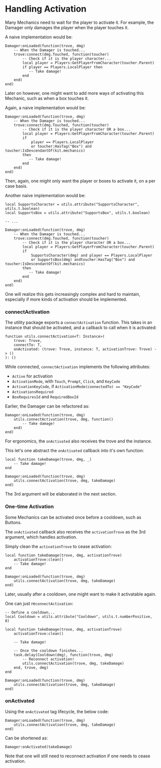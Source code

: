 # Handling Activation

Many Mechanics need to wait for the player to activate it. For example, the
Damager only damages the player when the player touches it.

A naive implementation would be:

```luau
Damager:onLoaded(function(trove, dmg)
    -- When the Damager is touched...
    trove:connect(dmg.Touched, function(toucher)
        -- Check if it is the player character...
        local player = Players:GetPlayerFromCharacter(toucher.Parent)
        if player == Players.LocalPlayer then
           -- Take damage!
        end
    end)
end)
```

Later on however, one might want to add more ways of activating this Mechanic,
such as when a box touches it.

Again, a naive implementation would be:

```luau
Damager:onLoaded(function(trove, dmg)
    -- When the Damager is touched...
    trove:connect(dmg.Touched, function(toucher)
        -- Check if it is the player character OR a box...
        local player = Players:GetPlayerFromCharacter(toucher.Parent)
        if
            player == Players.LocalPlayer
            or toucher:HasTag("Box") and toucher:IsDescendantOf(kit.mechanics)
        then
           -- Take damage!
        end
    end)
end)
```

Then, again, one might only want the player or boxes to activate it, on a per
case basis.

Another naive implementation would be:

```luau
local SupportsCharacter = utils.attribute("SupportsCharacter", utils.t.boolean)
local SupportsBox = utils.attribute("SupportsBox", utils.t.boolean)

-- ...

Damager:onLoaded(function(trove, dmg)
    -- When the Damager is touched...
    trove:connect(dmg.Touched, function(toucher)
        -- Check if it is the player character OR a box...
        local player = Players:GetPlayerFromCharacter(toucher.Parent)
        if
            SupportsCharacter(dmg) and player == Players.LocalPlayer
            or SupportsBox(dmg) andtoucher:HasTag("Box") and toucher:IsDescendantOf(kit.mechanics)
        then
           -- Take damage!
        end
    end)
end)
```

One will realize this gets increasingly complex and hard to maintain, especially
if more kinds of activation should be implemented.

### connectActivation

The utility package exports a `connectActivation` function. This takes in an
instance that should be activated, and a callback to call when it is activated:

```luau
function utils.connectActivation<T: Instance>(
    trove: Trove,
    connectTo: T,
    onActivated: (trove: Trove, instance: T, activationTrove: Trove) -> ()
): ()
```

While connected, `connectActivation` implements the following attributes:

- `Active` for activation
- `ActivationMode`, with `Touch`, `Prompt`, `Click`, and `KeyCode`
- `ActivationKeyCode`, if `ActivationMode(connectedTo) == "KeyCode"`
- `ActivationsRequired`
- `BoxRequiresId` and `RequiredBoxId`

Earlier, the Damager can be refactored as:

```luau
Damager:onLoaded(function(trove, dmg)
    utils.connectActivation(trove, dmg, function()
        -- Take damage!
    end)
end)
```

For ergonomics, the `onActivated` also receives the trove and the instance.

This let's one abstract the `onActivated` callback into it's own function:

```luau
local function takeDamage(trove, dmg, _)
    -- Take damage!
end

Damager:onLoaded(function(trove, dmg)
    utils.connectActivation(trove, dmg, takeDamage)
end)
```

The 3rd argument will be elaborated in the next section.

### One-time Activation

Some Mechanics can be activated once before a cooldown, such as Buttons.

The `onActivated` callback also receives the `activationTrove` as the 3rd
argument, which handles activation.

Simply clean the `activationTrove` to cease activation:

```luau
local function takeDamage(trove, dmg, activationTrove)
    activationTrove:clean()
    -- Take damage!
end

Damager:onLoaded(function(trove, dmg)
    utils.connectActivation(trove, dmg, takeDamage)
end)
```

Later, usually after a cooldown, one might want to make it activatable again.

One can just re`connectActivation`:

```luau
-- Define a cooldown...
local Cooldown = utils.attribute("Cooldown", utils.t.numberPositive, 0)

local function takeDamage(trove, dmg, activationTrove)
    activationTrove:clean()

    -- Take damage!

    -- Once the cooldown finishes...
    task.delay(Cooldown(dmg), function(trove, dmg)
        -- Reconnect activation!
        utils.connectActivation(trove, dmg, takeDamage)
    end, trove, dmg)
end

Damager:onLoaded(function(trove, dmg)
    utils.connectActivation(trove, dmg, takeDamage)
end)
```

### onActivated

Using the `onActivated` tag lifecycle, the below code:

```luau
Damager:onLoaded(function(trove, dmg)
    utils.connectActivation(trove, dmg, takeDamage)
end)
```

Can be shortened as:

```luau
Damager:onActivated(takeDamage)
```

Note that one will still need to reconnect activation if one needs to cease
activation.
